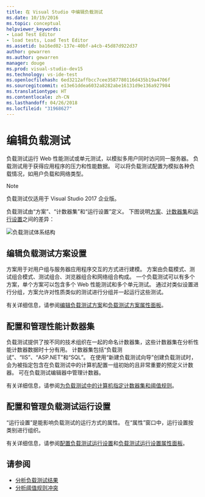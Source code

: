 ```yaml
---
title: 在 Visual Studio 中编辑负载测试
ms.date: 10/19/2016
ms.topic: conceptual
helpviewer_keywords:
- Load Test Editor
- load tests, Load Test Editor
ms.assetid: ba16ed02-137e-40bf-a4cb-45d87d922d37
author: gewarren
ms.author: gewarren
manager: douge
ms.prod: visual-studio-dev15
ms.technology: vs-ide-test
ms.openlocfilehash: 6ed3212affbcc7cee3587780116d435b19a4706f
ms.sourcegitcommit: e13e61ddea6032a8282abe16131d9e136a927984
ms.translationtype: HT
ms.contentlocale: zh-CN
ms.lasthandoff: 04/26/2018
ms.locfileid: "31968627"
---
```

# <a name="edit-load-tests"></a>编辑负载测试

负载测试运行 Web 性能测试或单元测试，以模拟多用户同时访问同一服务器。 负载测试用于获得应用程序的压力和性能数据。 可以将负载测试配置为模拟各种负载情况，如用户负载和网络类型。

> [!NOTE]
> 负载测试仅适用于 Visual Studio 2017 企业版。

负载测试由“方案”、“计数器集”和“运行设置”定义。 下图说明[方案](../test/edit-load-test-scenarios.md)、[计数器集](../test/specify-counter-sets-and-threshold-rules-for-load-testing.md)和[运行设置](../test/load-test-run-settings-properties.md)之间的差异：

![负载测试体系结构](../test/media/load_test_editor.png)

## <a name="edit-load-test-scenario-settings"></a>编辑负载测试方案设置

方案用于对用户组与服务器应用程序交互的方式进行建模。 方案由负载模式、测试组合模式、测试组合、浏览器组合和网络组合构成。 一个负载测试可以有多个方案，单个方案可以包含多个 Web 性能测试和多个单元测试。 通过对类似设置进行分组，方案允许对性质类似的测试进行分组并一起运行这些测试。

有关详细信息，请参阅[编辑负载测试方案](../test/edit-load-test-scenarios.md)和[负载测试方案属性面板](../test/load-test-scenario-properties.md)。

## <a name="configure-and-manage-performance-counter-sets"></a>配置和管理性能计数器集

负载测试提供了按不同的技术组织在一起的命名计数器集，这些计数器集在分析性能计数器数据时十分有用。 计数器集包括“负载测试”、“IIS”、“ASP.NET”和“SQL”。 在使用“新建负载测试向导”创建负载测试时，会为被指定包含在负载测试中的计算机配置一组初始的且非常重要的预定义计数器。 可在负载测试编辑器中管理计数器。

有关详细信息，请参阅[为负载测试中的计算机指定计数器集和阈值规则](../test/specify-counter-sets-and-threshold-rules-for-load-testing.md)。

## <a name="configure-and-manage-load-test-run-settings"></a>配置和管理负载测试运行设置

“运行设置”是能影响负载测试的运行方式的属性。 在“属性”窗口中，运行设置按类别进行组织。

有关详细信息，请参阅[配置负载测试运行设置](../test/configure-load-test-run-settings.md)和[负载测试运行设置属性面板](../test/load-test-run-settings-properties.md)。

## <a name="see-also"></a>请参阅

- [分析负载测试结果](../test/analyze-load-test-results-using-the-load-test-analyzer.md)
- [分析阈值规则冲突](../test/analyze-threshold-rule-violations-in-load-tests.md)